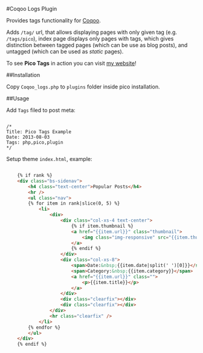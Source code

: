 #Coqoo Logs Plugin

Provides tags functionality for [Coqoo](http://coqoo.net).

Adds `/tag/` url, that allows displaying pages with only given tag (e.g. `/tags/pico`), index page displays only pages with tags, which gives distinction between tagged pages (which can be use as blog posts), and untagged (which can be used as *static* pages).

To see **Pico Tags** in action you can visit [my website](http://treesmovethemost.com)!

##Installation

Copy `Coqoo_logs.php` to `plugins` folder inside pico installation.

##Usage

Add `Tags` filed to post meta:

```

/*
Title: Pico Tags Example
Date: 2013-08-03
Tags: php,pico,plugin
*/

```

Setup theme `index.html`, example:

```html

	{% if rank %}
	<div class="bs-sidenav">
		<h4 class="text-center">Popular Posts</h4>
		<hr />
		<ul class="nav">
		{% for item in rank|slice(0, 5) %}
			<li>
				<div>
					<div class="col-xs-4 text-center">
						{% if item.thumbnail %}
						<a href="{{item.url}}" class="thumbnail">
							<img class="img-responsive" src="{{item.thumbnail}}">
						</a>
						{% endif %}
					</div>
					<div class="col-xs-8">	
						<span>Date:&nbsp;{{item.date|split(' ')[0]}}</span><br />
						<span>Category:&nbsp;{{item.category}}</span>
						<a href="{{item.url}}" class="">
							<p>{{item.title}}</p>
						</a>
					</div>
					<div class="clearfix"></div>
					<div class="clearfix"></div>
				</div>
				<hr class="clearfix" />
			</li>
		{% endfor %}
		</ul>
	</div>
	{% endif %}
	
```

